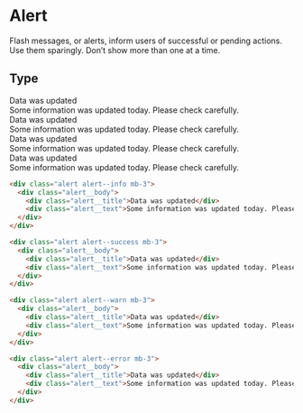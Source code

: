 # Alert
Flash messages, or alerts, inform users of successful or pending actions. Use them sparingly. Don’t show more than one at a time.

## Type

<div class="p-3 border rounded-2 my-3">
  <div class="alert alert--info mb-3">
    <div class="alert__body">
      <div class="alert__title">Data was updated</div>
      <div class="alert__text">Some information was updated today. Please check carefully.</div>
    </div>
  </div>
  
  <div class="alert alert--success mb-3">
    <div class="alert__body">
      <div class="alert__title">Data was updated</div>
      <div class="alert__text">Some information was updated today. Please check carefully.</div>
    </div>
  </div>
  
  <div class="alert alert--warn mb-3">
    <div class="alert__body">
      <div class="alert__title">Data was updated</div>
      <div class="alert__text">Some information was updated today. Please check carefully.</div>
    </div>
  </div>
  
  <div class="alert alert--error mb-3">
    <div class="alert__body">
      <div class="alert__title">Data was updated</div>
      <div class="alert__text">Some information was updated today. Please check carefully.</div>
    </div>
  </div>
</div>

```html
<div class="alert alert--info mb-3">
  <div class="alert__body">
    <div class="alert__title">Data was updated</div>
    <div class="alert__text">Some information was updated today. Please check carefully.</div>
  </div>
</div>

<div class="alert alert--success mb-3">
  <div class="alert__body">
    <div class="alert__title">Data was updated</div>
    <div class="alert__text">Some information was updated today. Please check carefully.</div>
  </div>
</div>

<div class="alert alert--warn mb-3">
  <div class="alert__body">
    <div class="alert__title">Data was updated</div>
    <div class="alert__text">Some information was updated today. Please check carefully.</div>
  </div>
</div>

<div class="alert alert--error mb-3">
  <div class="alert__body">
    <div class="alert__title">Data was updated</div>
    <div class="alert__text">Some information was updated today. Please check carefully.</div>
  </div>
</div>
```
